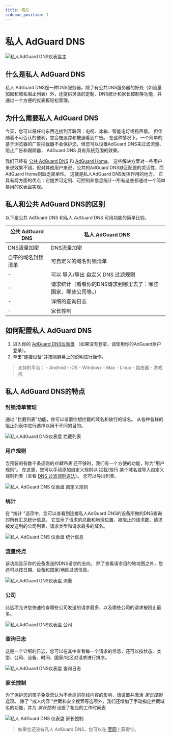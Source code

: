 ```yaml
---
title: 概览
sidebar_position: 1
---
```


# 私人 AdGuard DNS

![私人AdGuard DNS仪表盘主](https://cdn.adguard.com/public/Adguard/Blog/private_adguard_dns/main.png)

## 什么是私人 AdGuard DNS

私人 AdGuard DNS是一种DNS服务器，除了有公共DNS服务器的好处（如流量加密和域名阻止列表）外，还提供灵活的定制、DNS统计和家长控制等功能，并通过一个方便的仪表板轻松管理。

## 为什么需要私人 AdGuard DNS

今天，您可以将任何东西连接到互联网：电视、冰箱、智能电灯或扬声器。 但伴随着不可否认的便利，您会被追踪和被迫看到广告。 在这种情况下，一个简单的基于浏览器的广告拦截器不会保护您，但您可以设置AdGuard DNS来过滤流量、阻止广告和跟踪器， AdGuard DNS 具有系统范围的效果。

我们已经有 [公共 AdGuard DNS](../public-dns/overview.md) 和 [AdGuard Home](https://github.com/AdguardTeam/AdGuardHome)。 这些解决方案对一些用户来说效果不错，但对其他用户来说，公共的AdGuard DNS缺乏配置的灵活性，而AdGuard Home则缺乏简单性。 这就是私人AdGuard DNS发挥作用的地方。 它具有两方面的优点：它提供可定制、可控制和信息统计--所有这些都通过一个简单易用的仪表盘实现。

## 私人和公共 AdGuard DNS的区别

以下是公共 AdGuard DNS 和私人 AdGuard DNS 可用功能的简单比较。

| 公共 AdGuard DNS | 私人 AdGuard DNS                   |
| -------------- | -------------------------------- |
| DNS流量加密        | DNS流量加密                          |
| 自带的域名封锁清单      | 可自定义的域名封锁清单                      |
| -              | 可以 导入/导出 自定义 DNS 过滤规则            |
| -              | 请求统计（看看你的DNS请求到哪里去了：哪些国家，哪些公司等。） |
| -              | 详细的查询日志                          |
| -              | 家长控制                             |

## 如何配置私人 AdGuard DNS

1. 进入你的 [AdGuard DNS仪表盘](https://adguard-dns.io/dashboard/) （如果没有登录，请使用你的AdGuard账户登录）。
2. 单击“连接设备”并按照屏幕上的说明进行操作。

> 支持的平台： - Android - iOS - Windows - Mac - Linux - 路由器 - 游戏机


## 私人 AdGuard DNS的特点

### 封锁清单管理

通过 "拦截列表"功能，你可以设置你想拦截的域名和放行的域名。 从各种各样的阻止列表中进行选择以用于不同的目的。

![私人AdGuard DNS仪表盘 拦截列表](https://cdn.adguard.com/public/Adguard/Blog/private_adguard_dns/blocklists.png)

### 用户规则

当预装的有数千条规则的*拦截列表* 还不够时，我们有一个方便的功能，称为“用户规则”。 在这里，您可以手动添加自定义规则以 拦截/放行 某个域名或导入自定义规则列表（查看 [DNS 过滤规则语法](../general/dns-filtering-syntax.md)）。 您可以导出列表。

![私人 AdGuard DNS 仪表盘 自定义规则](https://cdn.adguard.com/public/Adguard/Blog/private_adguard_dns/import.png)

### 统计

在 "统计 "选项中，您可以查看到连接私人AdGuard DNS的设备所做的DNS查询的所有汇总统计信息。 它显示了请求的总数和地理位置、被阻止的请求数、请求被发送到的公司列表、请求类型和请求最多的域名。

![私人 AdGuard DNS 仪表盘 统计信息](https://cdn.adguard.com/public/Adguard/Blog/private_adguard_dns/statistics.png)

### 流量终点

该功能显示你的设备发送的DNS请求的去向。 除了查看请求目的地地图之外，您还可以按日期、设备和国家/地区过滤信息。

![私人AdGuard DNS仪表盘 流量](https://cdn.adguard.com/public/Adguard/Blog/private_adguard_dns/traffic_destination.png)

### 公司

此选项允许您快速检查哪些公司发送的请求最多，以及哪些公司的请求被阻止最多。

![私人AdGuard DNS仪表盘 公司](https://cdn.adguard.com/public/Adguard/Blog/private_adguard_dns/companies.png)

### 查询日志

这是一个详细的日志，您可以在其中查看每一个请求的信息，还可以按状态、类型、公司、设备、时间、国家/地区对请求进行排序。

![私人AdGuard DNS仪表盘 查询日志](https://cdn.adguard.com/public/Adguard/Blog/private_adguard_dns/query_log.png)

### 家长控制

为了保护您的孩子免受您认为不合适的在线内容的影响，请设置并激活 *家长控制* 选项。 除了 "成人内容 "拦截和安全搜索等选项外，我们还增加了手动指定拦截域名的功能，并为 *家长控制* 设置了相应的工作时间表

![私人 AdGuard DNS 仪表盘 家长控制](https://cdn.adguard.com/public/Adguard/Blog/private_adguard_dns/parental_control.png)
> 如果您还没有私人 AdGuard DNS，您可以在 [官网](https://adguard-dns.io/)上获得它。
